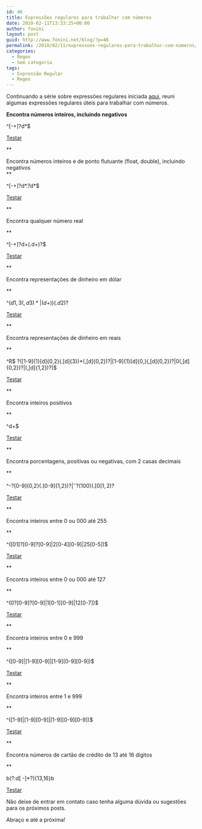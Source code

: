 ```yaml
---
id: 46
title: Expressões regulares para trabalhar com números
date: 2010-02-11T13:33:25+00:00
author: fonini
layout: post
guid: http://www.fonini.net/blog/?p=46
permalink: /2010/02/11/expressoes-regulares-para-trabalhar-com-numeros/
categories:
  - Regex
  - Sem categoria
tags:
  - Expressão Regular
  - Regex
---
```

Continuando a série sobre expressões regulares iniciada [aqui](http://www.fonini.net/regex/10-expressoes-regulares-para-trabalhar-com-html), reuni algumas expressões regulares úteis para trabalhar com números.</p> 

**Encontra números inteiros, incluindo negativos**

^[-+]?d*$
  
<a href="http://regexpal.com/?flags=&#038;regex=^[-%2B]%3Fd*%24&#038;input=-409" rel="externo">Testar</a>

**
  
Encontra números inteiros e de ponto flutuante (float, double), incluindo negativos  
** 

^[-+]?d\*.?d\*$
  
<a href="http://regexpal.com/?flags=&#038;regex=^[-%2B]%3Fd*.%3Fd*%24&#038;input=30.903" rel="externo">Testar</a>

**
  
Encontra qualquer número real
  
** 

^[-+]?d+(.d+)?$
  
<a href="http://regexpal.com/?flags=&#038;regex=^[-%2B]%3Fd%2B%28.d%2B%29%3F%24&#038;input=45345.34534534" rel="externo">Testar</a>

**
  
Encontra representações de dinheiro em dólar
  
** 

^$(d{1,3}(,d{3})*|(d+))(.d{2})?$
  
<a href="http://regexpal.com/?flags=&#038;regex=^%24%28d{1%2C3}%28%2Cd{3}%29*|%28d%2B%29%29%28.d{2}%29%3F%24&#038;input=%2489%2C787.00" rel="externo">Testar</a>

**
  
Encontra representações de dinheiro em reais
  
** 

^R$ ?([1-9]{1}[d]{0,2}(.[d]{3})*(,[d]{0,2})?|[1-9]{1}[d]{0,}(,[d]{0,2})?|0(,[d]{0,2})?|(,[d]{1,2})?)$
  
<a href="http://regexpal.com/?flags=&#038;regex=^R%24%20%3F%28[1-9]{1}[d]{0%2C2}%28.[d]{3}%29*%28%2C[d]{0%2C2}%29%3F|[1-9]{1}[d]{0%2C}%28%2C[d]{0%2C2}%29%3F|0%28%2C[d]{0%2C2}%29%3F|%28%2C[d]{1%2C2}%29%3F%29%24&#038;input=R%24%2090.876%2C34" rel="externo">Testar</a>

**
  
Encontra inteiros positivos
  
** 

^d+$
  
<a href="http://regexpal.com/?flags=&#038;regex=^d%2B%24&#038;input=76548" rel="externo">Testar</a>

**
  
Encontra porcentagens, positivas ou negativas, com 2 casas decimais
  
** 

^-?[0-9]{0,2}(.[0-9]{1,2})?$|^-?(100)(.[0]{1,2})?$
  
<a href="http://regexpal.com/?flags=&#038;regex=^-%3F[0-9]{0%2C2}%28.[0-9]{1%2C2}%29%3F%24|^-%3F%28100%29%28.[0]{1%2C2}%29%3F%24&#038;input=67.43" rel="externo">Testar</a>

**
  
Encontra inteiros entre 0 ou 000 até 255
  
** 

^(\[01]?[0-9]?[0-9]|2[0-4\]\[0-9\]|25[0-5])$
  
<a href="http://regexpal.com/?flags=&#038;regex=^%28[01]%3F[0-9]%3F[0-9]|2[0-4][0-9]|25[0-5]%29%24&#038;input=255" rel="externo">Testar</a>

**
  
Encontra inteiros entre 0 ou 000 até 127
  
** 

^(0?\[0-9]?[0-9]|1[0-1\]\[0-9\]|12[0-7])$
  
<a href="http://regexpal.com/?flags=&#038;regex=^%280%3F[0-9]%3F[0-9]|1[0-1][0-9]|12[0-7]%29%24&#038;input=50" rel="externo">Testar</a>

**
  
Encontra inteiros entre 0 e 999
  
** 

^(\[0-9]|[1-9\]\[0-9\]|\[1-9\]\[0-9\][0-9])$
  
<a href="http://regexpal.com/?flags=&#038;regex=^%28[0-9]|[1-9][0-9]|[1-9][0-9][0-9]%29%24&#038;input=666" rel="externo">Testar</a>

**
  
Encontra inteiros entre 1 e 999
  
** 

^(\[1-9]|[1-9\]\[0-9\]|\[1-9\]\[0-9\][0-9])$
  
<a href="http://regexpal.com/?flags=&#038;regex=^%28[1-9]|[1-9][0-9]|[1-9][0-9][0-9]%29%24&#038;input=100" rel="externo">Testar</a>

**
  
Encontra números de cartão de crédito de 13 até 16 dígitos
  
** 

b(?:d[ -]*?){13,16}b
  
<a href="http://regexpal.com/?flags=&#038;regex=b%28%3F%3Ad[%20-]*%3F%29{13%2C16}b&#038;input=0123456789012345" rel="externo">Testar</a></p> 

Não deixe de entrar em contato caso tenha alguma dúvida ou sugestões para os próximos posts.

Abraço e até a próxima!